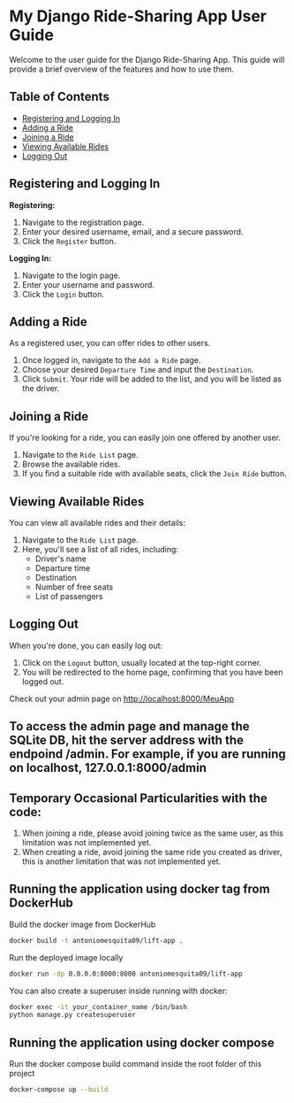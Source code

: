 # My Django Ride-Sharing App User Guide

Welcome to the user guide for the Django Ride-Sharing App. This guide will provide a brief overview of the features and how to use them.

## Table of Contents

- [Registering and Logging In](#registering-and-logging-in)
- [Adding a Ride](#adding-a-ride)
- [Joining a Ride](#joining-a-ride)
- [Viewing Available Rides](#viewing-available-rides)
- [Logging Out](#logging-out)

## Registering and Logging In

**Registering:**
1. Navigate to the registration page.
2. Enter your desired username, email, and a secure password.
3. Click the `Register` button.

**Logging In:**
1. Navigate to the login page.
2. Enter your username and password.
3. Click the `Login` button.

## Adding a Ride

As a registered user, you can offer rides to other users.

1. Once logged in, navigate to the `Add a Ride` page.
2. Choose your desired `Departure Time` and input the `Destination`.
3. Click `Submit`. Your ride will be added to the list, and you will be listed as the driver.

## Joining a Ride

If you're looking for a ride, you can easily join one offered by another user.

1. Navigate to the `Ride List` page.
2. Browse the available rides.
3. If you find a suitable ride with available seats, click the `Join Ride` button.

## Viewing Available Rides

You can view all available rides and their details:

1. Navigate to the `Ride List` page.
2. Here, you'll see a list of all rides, including:
   - Driver's name
   - Departure time
   - Destination
   - Number of free seats
   - List of passengers

## Logging Out

When you're done, you can easily log out:

1. Click on the `Logout` button, usually located at the top-right corner.
2. You will be redirected to the home page, confirming that you have been logged out.

Check out your admin page on [http://localhost:8000/MeuApp](http://localhost:8000/MeuApp)

## To access the admin page and manage the SQLite DB, hit the server address with the endpoind /admin. For example, if you are running on localhost, 127.0.0.1:8000/admin
## Temporary Occasional Particularities with the code: 

1. When joining a ride, please avoid joining twice as the same user, as this limitation was not implemented yet. 
2. When creating a ride, avoid joining the same ride you created as driver, this is another limitation that was not implemented yet. 

## Running the application using docker tag from DockerHub

Build the docker image from DockerHub

```bash
docker build -t antoniomesquita09/lift-app .
```

Run the deployed image locally

```bash
docker run -dp 0.0.0.0:8000:8000 antoniomesquita09/lift-app
```

You can also create a superuser inside running with docker:

```bash
docker exec -it your_container_name /bin/bash
python manage.py createsuperuser
```

## Running the application using docker compose

Run the docker compose build command inside the root folder of this project

```bash
docker-compose up --build
```

